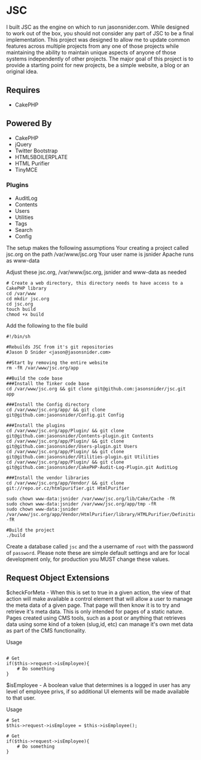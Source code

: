 # JSC

I built JSC as the engine on which to run jasonsnider.com. While designed to work out of the box, you should not 
consider any part of JSC to be a final implementation. This project was designed to allow me to update common features 
across multiple projects from any one of those projects while maintaining the ability to maintain unique aspects of 
anyone of those systems independently of other projects. The major goal of this project is to provide a starting point 
for new projects, be a simple website, a blog or an original idea. 

## Requires 
* CakePHP

## Powered By
* CakePHP
* jQuery
* Twitter Bootstrap
* HTML5BOILERPLATE
* HTML Purifier
* TinyMCE

### Plugins
* AuditLog
* Contents
* Users
* Utilities
* Tags
* Search
* Config

The setup makes the following assumptions
Your creating a project called jsc.org on the path /var/www/jsc.org
Your user name is jsnider
Apache runs as www-data

Adjust these jsc.org, /var/www/jsc.org, jsnider and www-data as needed

````
# Create a web directory, this directory needs to have access to a CakePHP library
cd /var/www
cd mkdir jsc.org
cd jsc.org
touch build
chmod +x build
````

Add the following to the file build
````
#!/bin/sh
 
#Rebuilds JSC from it's git repositories
#Jason D Snider <jason@jasonsnider.com>
 
##Start by removing the entire website
rm -fR /var/www/jsc.org/app 
 
##Build the code base
###Install the Tinker code base
cd /var/www/jsc.org && git clone git@github.com:jasonsnider/jsc.git app

###Install the Config directory
cd /var/www/jsc.org/app/ && git clone git@github.com:jasonsnider/Config.git Config

###Install the plugins
cd /var/www/jsc.org/app/Plugin/ && git clone git@github.com:jasonsnider/Contents-plugin.git Contents
cd /var/www/jsc.org/app/Plugin/ && git clone git@github.com:jasonsnider/Users-plugin.git Users
cd /var/www/jsc.org/app/Plugin/ && git clone git@github.com:jasonsnider/Utilities-plugin.git Utilities
cd /var/www/jsc.org/app/Plugin/ && git clone git@github.com:jasonsnider/CakePHP-Audit-Log-Plugin.git AuditLog

###Install the vendor libraries
cd /var/www/jsc.org/app/Vendor/ && git clone git://repo.or.cz/htmlpurifier.git HtmlPurifier

sudo chown www-data:jsnider /var/www/jsc.org/lib/Cake/Cache -fR
sudo chown www-data:jsnider /var/www/jsc.org/app/tmp -fR
sudo chown www-data:jsnider /var/www/jsc.org/app/Vendor/HtmlPurifier/library/HTMLPurifier/DefinitionCache/Serializer -fR
````

````
#Build the project
./build
````

Create a database called `jsc` and the a username of `root` with the password of `password`. Please note these are 
simple default settings and are for local development only, for production you MUST change these values.

## Request Object Extensions

$checkForMeta - When this is set to true in a given action, the view of that action will make available a control 
element that will allow a user to manage the meta data of a given page. That page will then know it is to try and 
retrieve it's meta data. This is only intended for pages of a static nature. Pages created using CMS tools, such as a 
post or anything that retrieves data using some kind of a token (slug,id, etc) can manage it's own met data as part
of the CMS functionality.

Usage
````

# Get
if($this->request->isEmployee){
    # Do something
}
````

$isEmployee - A boolean value that determines is a logged in user has any level of employee privs, if so additional UI
elements will be made available to that user.

Usage
````
# Set
$this->request->isEmployee = $this->isEmployee();

# Get
if($this->request->isEmployee){
    # Do something
}
````